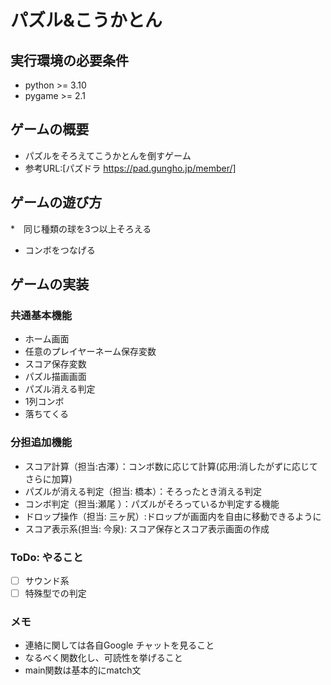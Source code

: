 # パズル&こうかとん

## 実行環境の必要条件
* python >= 3.10
* pygame >= 2.1

## ゲームの概要
* パズルをそろえてこうかとんを倒すゲーム
* 参考URL:[パズドラ https://pad.gungho.jp/member/]

## ゲームの遊び方
*　同じ種類の球を3つ以上そろえる
* コンボをつなげる
## ゲームの実装
### 共通基本機能
* ホーム画面
* 任意のプレイヤーネーム保存変数
* スコア保存変数
* パズル描画画面
* パズル消える判定
* 1列コンボ
* 落ちてくる

### 分担追加機能
* スコア計算（担当:古澤）：コンボ数に応じて計算(応用:消したがずに応じてさらに加算)
* パズルが消える判定（担当: 橋本）：そろったとき消える判定
* コンボ判定（担当:瀬尾 ）：パズルがそろっているか判定する機能
* ドロップ操作（担当: 三ヶ尻）:ドロップが画面内を自由に移動できるように
* スコア表示系(担当: 今泉): スコア保存とスコア表示画面の作成

### ToDo: やること
- [ ] サウンド系
- [ ] 特殊型での判定

### メモ
* 連絡に関しては各自Google チャットを見ること
* なるべく関数化し、可読性を挙げること
* main関数は基本的にmatch文
